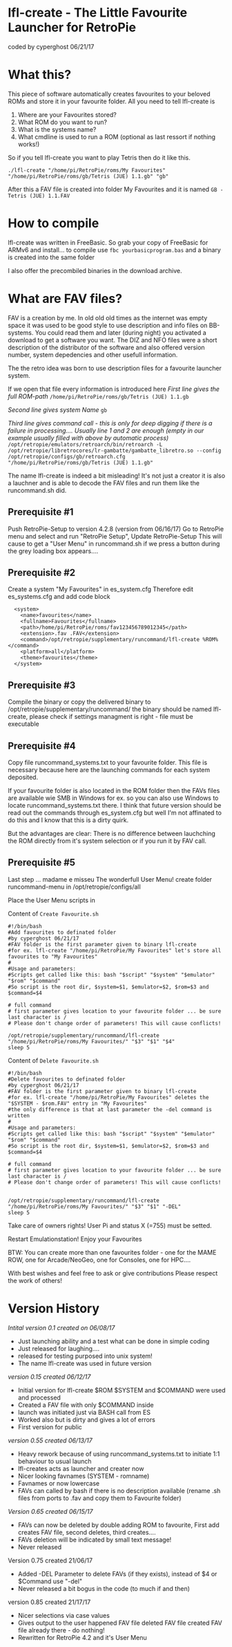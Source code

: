 # lfl-create - The Little Favourite Launcher for RetroPie

coded by cyperghost
06/21/17

# What this?
This piece of software automatically creates favourites to your beloved ROMs and store it in your favourite folder.
All you need to tell lfl-create is
1. Where are your Favourites stored?
2. What ROM do you want to run?
3. What is the systems name?
4. What cmdline is used to run a ROM (optional as last ressort if nothing works!)

So if you tell lfl-create you want to play Tetris then do it like this.

`./lfl-create "/home/pi/RetroPie/roms/My Favourites" "/home/pi/RetroPie/roms/gb/Tetris (JUE) 1.1.gb" "gb"`

After this a FAV file is created into folder My Favourites and it is named `GB - Tetris (JUE) 1.1.FAV`

# How to compile
lfl-create was written in FreeBasic.
So grab your copy of FreeBasic for ARMv6 and install...
to compile use
`fbc yourbasicprogram.bas` and a binary is created into the same folder

I also offer the precombiled binaries in the download archive.

# What are FAV files?
FAV is a creation by me. In old old old times as the internet was empty space it was used to be good style to use
description and info files on BB-systems. You could read them and later (during night) you activated a download to
get a software you want. The DIZ and NFO files were a short description of the distributor of the software
and also offered version number, system depedencies and other usefull information.

The the retro idea was born to use description files for a favourite launcher system.

If we open that file every information is introduced here
_First line gives the full ROM-path_
`/home/pi/RetroPie/roms/gb/Tetris (JUE) 1.1.gb`

_Second line gives system Name_
`gb`

_Third line gives command call - this is only for deep digging if there is a failure in processing.... Usually line 1 and 2 are enough (empty in our example usually filled with above by automatic process)_
`/opt/retropie/emulators/retroarch/bin/retroarch -L /opt/retropie/libretrocores/lr-gambatte/gambatte_libretro.so --config /opt/retropie/configs/gb/retroarch.cfg "/home/pi/RetroPie/roms/gb/Tetris (JUE) 1.1.gb"`

The name lfl-create is indeed a bit misleading! It's not just a creator it is also a lauchner and is able to decode the FAV files and run them like the runcommand.sh did.

## Prerequisite #1
Push RetroPie-Setup to version 4.2.8 (version from 06/16/17)
Go to RetroPie menu and select and run "RetroPie Setup", Update RetroPie-Setup
This will cause to get a "User Menu" in runcommand.sh if we press a button during the grey loading box appears....

## Prerequisite #2
Create a system "My Favourites" in es_system.cfg
Therefore edit es_systems.cfg and add code block
  
```
  <system>
    <name>favourites</name>
    <fullname>Favourites</fullname>
    <path>/home/pi/RetroPie/roms/fav123456789012345</path>
    <extension>.fav .FAV</extension>
    <command>/opt/retropie/supplementary/runcommand/lfl-create %ROM%</command>
    <platform>all</platform>
    <theme>favourites</theme>
  </system>
``` 

## Prerequisite #3
Compile the binary or copy the delivered binary to /opt/retropie/supplementary/runcommand/
the binary should be named lfl-create, please check if settings managment is right - file must be executable

## Prerequisite #4
Copy file runcommand_systems.txt to your favourite folder.
This file is necessary because here are the launching commands for each system deposited.

If your favourite folder is also located in the ROM folder then the FAVs files are available wie SMB in Windows for ex. so you can also use Windows to locate runcommand_systems.txt there.
I think that future version should be read out the commands through es_system.cfg but well I'm not affinated to do this and I know that this is a dirty quirk.

But the advantages are clear: There is no difference between lauchching the ROM directly from it's system selection or if you run it by FAV call.

## Prerequisite #5
Last step ... madame e misseu
The wonderfull User Menu!
create folder runcommand-menu in /opt/retropie/configs/all

Place the User Menu scripts in

Content of `Create Favourite.sh`

```
#!/bin/bash
#Add favourites to definated folder
#by cyperghost 06/21/17
#FAV folder is the first parameter given to binary lfl-create
#for ex. lfl-create "/home/pi/RetroPie/My Favourites" let's store all favourites to "My Favourites"
#
#Usage and parameters:
#Scripts get called like this: bash "$script" "$system" "$emulator" "$rom" "$command"
#So script is the root dir, $system=$1, $emulator=$2, $rom=$3 and $command=$4 

# full command
# first parameter gives location to your favourite folder ... be sure last character is /
# Please don't change order of parameters! This will cause conflicts!

/opt/retropie/supplementary/runcommand/lfl-create "/home/pi/RetroPie/roms/My Favourites/" "$3" "$1" "$4"
sleep 5
```
Content of `Delete Favourite.sh`

```
#!/bin/bash
#Delete favourites to definated folder
#by cyperghost 06/21/17
#FAV folder is the first parameter given to binary lfl-create
#for ex. lfl-create "/home/pi/RetroPie/My Favourites" deletes the "$SYSTEM - $rom.FAV" entry in "My Favourites"
#the only difference is that at last parameter the -del command is written
#
#Usage and parameters:
#Scripts get called like this: bash "$script" "$system" "$emulator" "$rom" "$command"
#So script is the root dir, $system=$1, $emulator=$2, $rom=$3 and $command=$4 

# full command
# first parameter gives location to your favourite folder ... be sure last character is /
# Please don't change order of parameters! This will cause conflicts!


/opt/retropie/supplementary/runcommand/lfl-create "/home/pi/RetroPie/roms/My Favourites/" "$3" "$1" "-DEL"
sleep 5
```

Take care of owners rights! User Pi and status X (=755) must be setted.

Restart Emulationstation!
Enjoy your Favourites

BTW: You can create more than one favourites folder - one for the MAME ROW, one for Arcade/NeoGeo, one for Consoles, one for HPC....

With best wishes and feel free to ask or give contributions
Please respect the work of others!

# Version History

_Intital version 0.1 created on 06/08/17_
* Just launching ability and a test what can be done in simple coding
* Just released for laughing....
* released for testing purposed into unix system! 
* The name lfl-create was used in future version

_version 0.15 created 06/12/17_
* Initial version for lfl-create $ROM $SYSTEM and $COMMAND were used and processed
* Created a FAV file with only $COMMAND inside
* launch was initiated just via BASH call from ES
* Worked also but is dirty and gives a lot of errors
* First version for public

_version 0.55 created 06/13/17_
* Heavy rework because of using runcommand_systems.txt to initiate 1:1 behaviour to usual launch
* lfl-creates acts as launcher and creater now
* Nicer looking favnames (SYSTEM - romname)
* Favnames or now lowercase
* FAVs can called by bash if there is no description available (rename .sh files from ports to .fav and copy them to Favourite folder)

_Version 0.65 created 06/15/17_
* FAVs can now be deleted by double adding ROM to favourite, First add creates FAV file, second deletes, third creates....
* FAVs deletion will be indicated by small text message!
* Never released

Version 0.75 created 21/06/17
* Added -DEL Parameter to delete FAVs (if they exists), instead of $4 or $Command use "-del"
* Never released a bit bogus in the code (to much if and then)

version 0.85 created 21/17/17
* Nicer selections via case values
* Gives output to the user happened
  FAV file deleted
  FAV file created
  FAV file already there - do nothing! 
* Rewritten for RetroPie 4.2 and it's User Menu
